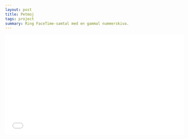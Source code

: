 ```yaml
---
layout: post
title: Petmoj
tags: project
summary: Ring FaceTime-samtal med en gammal nummerskiva.
---
```


<div class="video-wrapper"><iframe src="//player.vimeo.com/video/152847479?title=0&amp;byline=0&amp;portrait=0" width="580" height="326" frameborder="0" webkitallowfullscreen mozallowfullscreen allowfullscreen></iframe></div>
